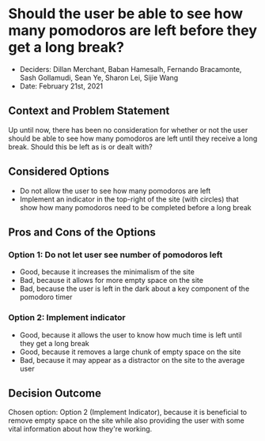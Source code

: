 # Should the user be able to see how many pomodoros are left before they get a long break?

* Deciders: Dillan Merchant, Baban Hamesalh, Fernando Bracamonte, Sash Gollamudi, Sean Ye, Sharon Lei, Sijie Wang
* Date: February 21st, 2021

## Context and Problem Statement

Up until now, there has been no consideration for whether or not the user should be able to see how many pomodoros are left until they receive a long break. Should this be left as is or dealt with?

## Considered Options

* Do not allow the user to see how many pomodoros are left
* Implement an indicator in the top-right of the site (with circles) that show how many pomodoros need to be completed before a long break

## Pros and Cons of the Options 

### Option 1: Do not let user see number of pomodoros left

* Good, because it increases the minimalism of the site
* Bad, because it allows for more empty space on the site
* Bad, because the user is left in the dark about a key component of the pomodoro timer

### Option 2: Implement indicator

* Good, because it allows the user to know how much time is left until they get a long break
* Good, because it removes a large chunk of empty space on the site
* Bad, because it may appear as a distractor on the site to the average user

## Decision Outcome

Chosen option: Option 2 (Implement Indicator), because it is beneficial to remove empty space on the site while also providing the user with some vital information about how they're working.
